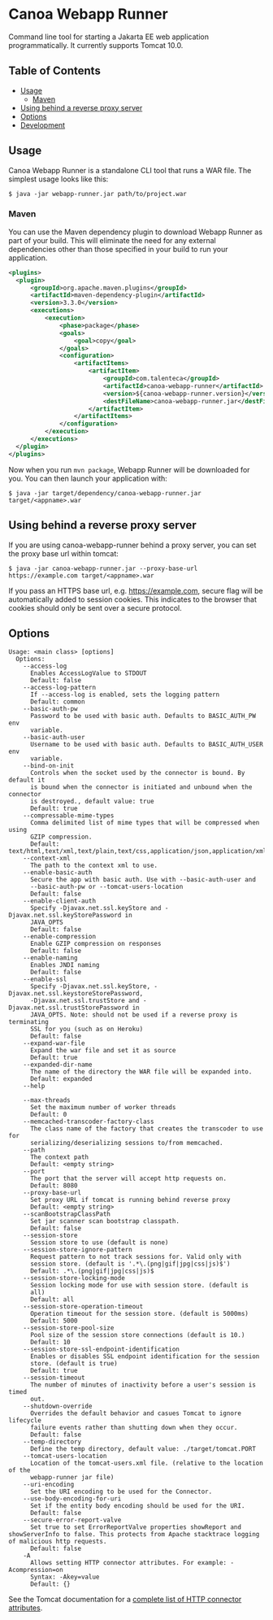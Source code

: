 # Canoa Webapp Runner

Command line tool for starting a Jakarta EE web application programmatically.
It currently supports Tomcat 10.0.

## Table of Contents

- [Usage](#usage)
    * [Maven](#maven)
- [Using behind a reverse proxy server](#using-behind-a-reverse-proxy-server)
- [Options](#options)
- [Development](#development)

## Usage

Canoa Webapp Runner is a standalone CLI tool that runs a WAR file. The simplest usage looks like this:

```
$ java -jar webapp-runner.jar path/to/project.war
```

### Maven

You can use the Maven dependency plugin to download Webapp Runner as part of your build. This will eliminate the need 
for any external dependencies other than those specified in your build to run your application.

```xml
<plugins>
  <plugin>
      <groupId>org.apache.maven.plugins</groupId>
      <artifactId>maven-dependency-plugin</artifactId>
      <version>3.3.0</version>
      <executions>
          <execution>
              <phase>package</phase>
              <goals>
                  <goal>copy</goal>
              </goals>
              <configuration>
                  <artifactItems>
                      <artifactItem>
                          <groupId>com.talenteca</groupId>
                          <artifactId>canoa-webapp-runner</artifactId>
                          <version>${canoa-webapp-runner.version}</version>
                          <destFileName>canoa-webapp-runner.jar</destFileName>
                      </artifactItem>
                  </artifactItems>
              </configuration>
          </execution>
      </executions>
  </plugin>
</plugins>
```

Now when you run `mvn package`, Webapp Runner will be downloaded for you. You can then launch your application with:

```
$ java -jar target/dependency/canoa-webapp-runner.jar target/<appname>.war
```

## Using behind a reverse proxy server

If you are using canoa-webapp-runner behind a proxy server, you can set the proxy base url within tomcat:

```
$ java -jar canoa-webapp-runner.jar --proxy-base-url https://example.com target/<appname>.war
```

If you pass an HTTPS base url, e.g. https://example.com, secure flag will be automatically added to session cookies. This indicates to the browser that cookies should only be sent over a secure protocol.

## Options

```
Usage: <main class> [options]
  Options:
    --access-log
      Enables AccessLogValue to STDOUT
      Default: false
    --access-log-pattern
      If --access-log is enabled, sets the logging pattern
      Default: common
    --basic-auth-pw
      Password to be used with basic auth. Defaults to BASIC_AUTH_PW env
      variable.
    --basic-auth-user
      Username to be used with basic auth. Defaults to BASIC_AUTH_USER env
      variable.
    --bind-on-init
      Controls when the socket used by the connector is bound. By default it
      is bound when the connector is initiated and unbound when the connector
      is destroyed., default value: true
      Default: true
    --compressable-mime-types
      Comma delimited list of mime types that will be compressed when using
      GZIP compression.
      Default: text/html,text/xml,text/plain,text/css,application/json,application/xml,text/javascript,application/javascript
    --context-xml
      The path to the context xml to use.
    --enable-basic-auth
      Secure the app with basic auth. Use with --basic-auth-user and
      --basic-auth-pw or --tomcat-users-location
      Default: false
    --enable-client-auth
      Specify -Djavax.net.ssl.keyStore and -Djavax.net.ssl.keyStorePassword in
      JAVA_OPTS
      Default: false
    --enable-compression
      Enable GZIP compression on responses
      Default: false
    --enable-naming
      Enables JNDI naming
      Default: false
    --enable-ssl
      Specify -Djavax.net.ssl.keyStore, -Djavax.net.ssl.keystoreStorePassword,
      -Djavax.net.ssl.trustStore and -Djavax.net.ssl.trustStorePassword in
      JAVA_OPTS. Note: should not be used if a reverse proxy is terminating
      SSL for you (such as on Heroku)
      Default: false
    --expand-war-file
      Expand the war file and set it as source
      Default: true
    --expanded-dir-name
      The name of the directory the WAR file will be expanded into.
      Default: expanded
    --help

    --max-threads
      Set the maximum number of worker threads
      Default: 0
    --memcached-transcoder-factory-class
      The class name of the factory that creates the transcoder to use for
      serializing/deserializing sessions to/from memcached.
    --path
      The context path
      Default: <empty string>
    --port
      The port that the server will accept http requests on.
      Default: 8080
    --proxy-base-url
      Set proxy URL if tomcat is running behind reverse proxy
      Default: <empty string>
    --scanBootstrapClassPath
      Set jar scanner scan bootstrap classpath.
      Default: false
    --session-store
      Session store to use (default is none)
    --session-store-ignore-pattern
      Request pattern to not track sessions for. Valid only with
      session store. (default is '.*\.(png|gif|jpg|css|js)$')
      Default: .*\.(png|gif|jpg|css|js)$
    --session-store-locking-mode
      Session locking mode for use with session store. (default is
      all)
      Default: all
    --session-store-operation-timeout
      Operation timeout for the session store. (default is 5000ms)
      Default: 5000
    --session-store-pool-size
      Pool size of the session store connections (default is 10.)
      Default: 10
    --session-store-ssl-endpoint-identification
      Enables or disables SSL endpoint identification for the session
      store. (default is true)
      Default: true
    --session-timeout
      The number of minutes of inactivity before a user's session is timed
      out.
    --shutdown-override
      Overrides the default behavior and casues Tomcat to ignore lifecycle
      failure events rather than shutting down when they occur.
      Default: false
    --temp-directory
      Define the temp directory, default value: ./target/tomcat.PORT
    --tomcat-users-location
      Location of the tomcat-users.xml file. (relative to the location of the
      webapp-runner jar file)
    --uri-encoding
      Set the URI encoding to be used for the Connector.
    --use-body-encoding-for-uri
      Set if the entity body encoding should be used for the URI.
      Default: false
    --secure-error-report-valve
      Set true to set ErrorReportValve properties showReport and showServerInfo to false. This protects from Apache stacktrace logging of malicious http requests. 
      Default: false
    -A
      Allows setting HTTP connector attributes. For example: -Acompression=on
      Syntax: -Akey=value
      Default: {}
```

See the Tomcat documentation for a [complete list of HTTP connector attributes](https://tomcat.apache.org/tomcat-10.0-doc/config/http.html).
